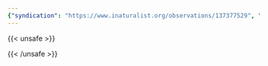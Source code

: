 ```yaml
---
{"syndication": "https://www.inaturalist.org/observations/137377529", "date": "2022-10-01T16:44:12-04:00", "taxon": {"name": "Daucus carota", "common_name": "wild carrot"}, "quality_grade": "needs_id", "identifications_most_agree": false, "species_guess": "Queen Anne's lace", "identifications_most_disagree": false, "captive": false, "project_ids": [4034], "community_taxon_id": null, "geojson": {"type": "Point", "coordinates": [-73.9684155556, 42.6544944444]}, "owners_identification_from_vision": true, "identifications_count": 0, "obscured": false, "num_identification_agreements": 0, "num_identification_disagreements": 0, "place_guess": "Altamont Rd & Tygert Rd, New Scotland, NY 12186, USA", "photos": [{"id": 234618798, "license_code": "cc-by-nc", "original_dimensions": {"width": 1536, "height": 2048}, "url": "https://inaturalist-open-data.s3.amazonaws.com/photos/234618798/square.jpeg", "attribution": "(c) Brandon Rozek, some rights reserved (CC BY-NC)", "flags": []}]}
---
```

{{< unsafe >}}

{{< /unsafe >}}
